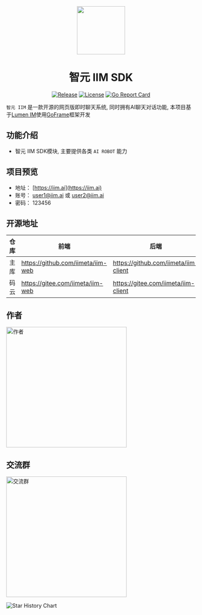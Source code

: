 <div align=center>

<img src="https://iim.ai/public/images/logo.png?t=20231207" width="128"/>

# 智元 IIM SDK

[![Release](https://img.shields.io/github/v/release/iimeta/iim-sdk?color=blue)](https://github.com/iimeta/iim-sdk/releases)
[![License](https://img.shields.io/static/v1?label=license&message=MIT&color=green)](https://github.com/iimeta/iim-sdk/blob/main/LICENSE)
[![Go Report Card](https://goreportcard.com/badge/github.com/iimeta/iim-sdk)](https://goreportcard.com/report/github.com/iimeta/iim-sdk)

</div>

`智元 IIM` 是一款开源的网页版即时聊天系统, 同时拥有AI聊天对话功能, 本项目基于[Lumen IM](https://github.com/gzydong/go-chat)使用[GoFrame](https://github.com/gogf/gf)框架开发

## 功能介绍
- 智元 IIM SDK模块, 主要提供各类 `AI ROBOT` 能力

## 项目预览

- 地址： [https://iim.ai](https://iim.ai)
- 账号： user1@iim.ai 或 user2@iim.ai
- 密码： 123456

## 开源地址
| 仓库 | 前端                              | 后端                                 | API                               |
| ---- | --------------------------------- | ------------------------------------ | --------------------------------- |
| 主库 | https://github.com/iimeta/iim-web | https://github.com/iimeta/iim-client | https://github.com/iimeta/iim-api |
| 码云 | https://gitee.com/iimeta/iim-web  | https://gitee.com/iimeta/iim-client  | https://gitee.com/iimeta/iim-api  |

## 作者
<img src="https://iim.ai/public/images/Author.png?t=20231207" width="320" alt="作者"/>

## 交流群
<img src="https://iim.ai/public/images/WeChatGroup.jpg?t=20240510" width="320" alt="交流群"/>


![Star History Chart](https://api.star-history.com/svg?repos=iimeta/iim-sdk&type=Date)
